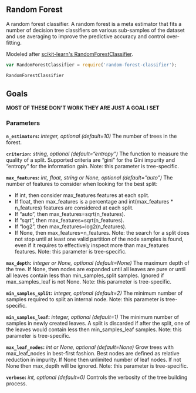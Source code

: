 ## Random Forest

A random forest classifier. A random forest is a meta estimator that fits a number of decision tree classifiers on various sub-samples of the dataset and use averaging to improve the predictive accuracy and control over-fitting.

Modeled after [scikit-learn's RandomForestClassifier](http://scikit-learn.org/dev/modules/generated/sklearn.ensemble.RandomForestClassifier.html).

```javascript
var RandomForestClassifier = require('random-forest-classifier');

RandomForestClassifier
```


## Goals

**MOST OF THESE DON'T WORK THEY ARE JUST A GOAL I SET**

### Parameters

**`n_estimators`:** *integer, optional (default=10)* The number of trees in the forest.

**`criterion`:** *string, optional (default=“entropy”)* The function to measure the quality of a split. Supported criteria are “gini” for the Gini impurity and “entropy” for the information gain. Note: this parameter is tree-specific.

**`max_features`:** *int, float, string or None, optional (default=”auto”)* The number of features to consider when looking for the best split:
- If int, then consider max_features features at each split.
- If float, then max_features is a percentage and int(max_features * n_features) features are considered at each split.
- If “auto”, then max_features=sqrt(n_features).
- If “sqrt”, then max_features=sqrt(n_features).
- If “log2”, then max_features=log2(n_features).
- If None, then max_features=n_features.
Note: the search for a split does not stop until at least one valid partition of the node samples is found, even if it requires to effectively inspect more than max_features features. Note: this parameter is tree-specific.

**`max_depth`:** *integer or None, optional (default=None)* The maximum depth of the tree. If None, then nodes are expanded until all leaves are pure or until all leaves contain less than min_samples_split samples. Ignored if max_samples_leaf is not None. Note: this parameter is tree-specific.

**`min_samples_split`:** *integer, optional (default=2)* The minimum number of samples required to split an internal node. Note: this parameter is tree-specific.

**`min_samples_leaf`:** *integer, optional (default=1)* The minimum number of samples in newly created leaves. A split is discarded if after the split, one of the leaves would contain less then min_samples_leaf samples. Note: this parameter is tree-specific.

**`max_leaf_nodes`:** *int or None, optional (default=None)* Grow trees with max_leaf_nodes in best-first fashion. Best nodes are defined as relative reduction in impurity. If None then unlimited number of leaf nodes. If not None then max_depth will be ignored. Note: this parameter is tree-specific.

**`verbose`:** *int, optional (default=0)* Controls the verbosity of the tree building process.